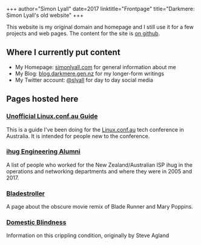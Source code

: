 +++
author="Simon Lyall"
date=2017
linktitle="Frontpage"
title="Darkmere: Simon Lyall's old website"
+++

This website is my original domain and homepage and I still use it for a
few projects and web pages. The content for the site is [on github](https://github.com/slyall/www-darkmere).

## Where I currently put content

* My Homepage: [simonlyall.com](http://www.simonlyall.com)  for general information about me
* My Blog: [blog.darkmere.gen.nz](http://blog.darkmere.gen.nz) for my longer-form writings
* My Twitter account: [@slyall](https://twitter.com/slyall) for day to day social media

## Pages hosted here

### [Unofficial Linux.conf.au Guide](/linux.conf.au_guide)

This is a guide I've been doing for the [Linux.conf.au](https://linux.conf.au)
tech conference in Australia. It is intended for people new to the conference.

### [ihug Engineering Alumni](/ihug_engineering)

A list of people who worked for the New Zealand/Australian ISP ihug in
the operations and networking departments and where they were in 2005 and 2017.

### [Bladestroller](/bladestroller/)

A page about the obscure movie remix of Blade Runner and Mary Poppins.

### [Domestic Blindness](/domestic_blindness.html)

Information on this crippling condition, originally by Steve Agland

